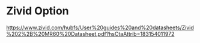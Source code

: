 # Zivid Option

https://www.zivid.com/hubfs/User%20guides%20and%20datasheets/Zivid%202%2B%20MR60%20Datasheet.pdf?hsCtaAttrib=183154011972
